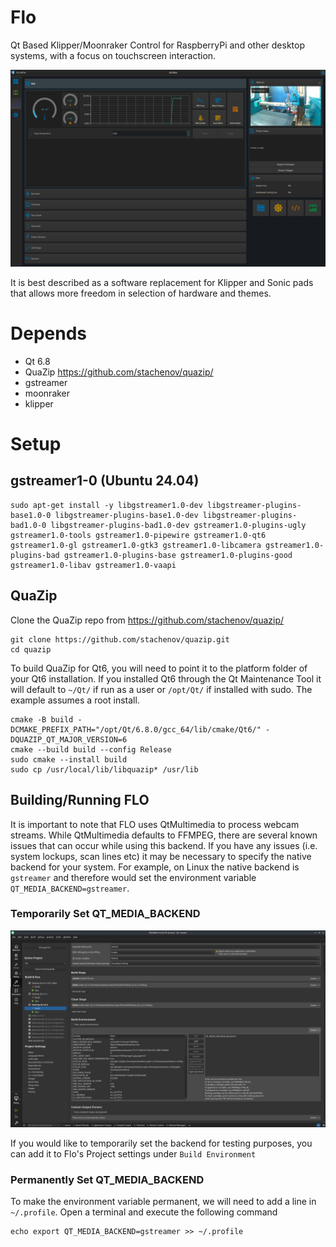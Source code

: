 # Flo
Qt Based Klipper/Moonraker Control for RaspberryPi and other desktop systems, with a focus on touchscreen interaction. 

[![alt text](https://github.com/DigitalArtifex/Flo/blob/main/data/screenshots/flo_redesign.png)](http://www.youtube.com/watch?v=sa-G5-JLb-4 "Interface Overview (No Voiceover)")

It is best described as a software replacement for Klipper and Sonic pads that allows more freedom in selection of hardware and themes. 

# Depends

- Qt 6.8
- QuaZip https://github.com/stachenov/quazip/
- gstreamer
- moonraker
- klipper

# Setup
## gstreamer1-0 (Ubuntu 24.04)

```
sudo apt-get install -y libgstreamer1.0-dev libgstreamer-plugins-base1.0-0 libgstreamer-plugins-base1.0-dev libgstreamer-plugins-bad1.0-0 libgstreamer-plugins-bad1.0-dev gstreamer1.0-plugins-ugly gstreamer1.0-tools gstreamer1.0-pipewire gstreamer1.0-qt6 gstreamer1.0-gl gstreamer1.0-gtk3 gstreamer1.0-libcamera gstreamer1.0-plugins-bad gstreamer1.0-plugins-base gstreamer1.0-plugins-good gstreamer1.0-libav gstreamer1.0-vaapi
```

## QuaZip

Clone the QuaZip repo from https://github.com/stachenov/quazip/

```
git clone https://github.com/stachenov/quazip.git
cd quazip
```

To build QuaZip for Qt6, you will need to point it to the platform folder of your Qt6 installation. If you installed Qt6 through the Qt Maintenance Tool it will default to `~/Qt/` if run as a user or `/opt/Qt/` if installed with sudo. The example assumes a root install.

```
cmake -B build -DCMAKE_PREFIX_PATH="/opt/Qt/6.8.0/gcc_64/lib/cmake/Qt6/" -DQUAZIP_QT_MAJOR_VERSION=6
cmake --build build --config Release
sudo cmake --install build
sudo cp /usr/local/lib/libquazip* /usr/lib
```

## Building/Running FLO

It is important to note that FLO uses QtMultimedia to process webcam streams. While QtMultimedia defaults to FFMPEG, there are several known issues
that can occur while using this backend. If you have any issues (i.e. system lockups, scan lines etc) it may be necessary to specify the native backend
for your system. For example, on Linux the native backend is `gstreamer` and therefore would set the environment variable `QT_MEDIA_BACKEND=gstreamer`. 

### Temporarily Set QT_MEDIA_BACKEND

![alt text](https://github.com/DigitalArtifex/Flo/blob/main/data/screenshots/build_env.png)

If you would like to temporarily set the backend for testing purposes, you can add it to Flo's Project settings under `Build Environment`

### Permanently Set QT_MEDIA_BACKEND

To make the environment variable permanent, we will need to add a line in `~/.profile`. Open a terminal and execute the following command

```
echo export QT_MEDIA_BACKEND=gstreamer >> ~/.profile
```
